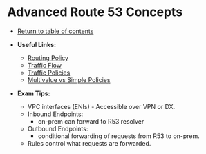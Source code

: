 # Advanced Route 53 Concepts

* [Return to table of contents](../../../README.md)

* **Useful Links:**
  * [Routing Policy](https://docs.aws.amazon.com/Route53/latest/DeveloperGuide/routing-policy.html)
  * [Traffic Flow](https://docs.aws.amazon.com/Route53/latest/DeveloperGuide/traffic-flow.html)
  * [Traffic Policies](https://docs.aws.amazon.com/Route53/latest/DeveloperGuide/traffic-policies.html)
  * [Multivalue vs Simple Policies](https://aws.amazon.com/premiumsupport/knowledge-center/multivalue-versus-simple-policies/)

* **Exam Tips:**
  * VPC interfaces (ENIs) - Accessible over VPN or DX.
  * Inbound Endpoints:
    * on-prem can forward to R53 resolver
  * Outbound Endpoints:
    * conditional forwarding of requests from R53 to on-prem.
  * Rules control what requests are forwarded.
